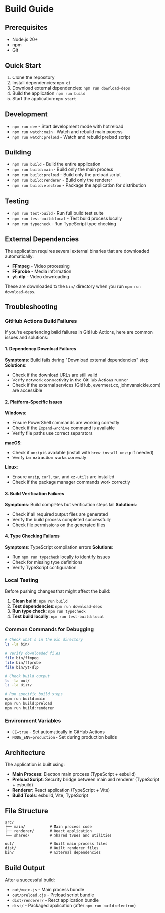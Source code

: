 # Build Guide

## Prerequisites

- Node.js 20+ 
- npm
- Git

## Quick Start

1. Clone the repository
2. Install dependencies: `npm ci`
3. Download external dependencies: `npm run download-deps`
4. Build the application: `npm run build`
5. Start the application: `npm start`

## Development

- `npm run dev` - Start development mode with hot reload
- `npm run watch:main` - Watch and rebuild main process
- `npm run watch:preload` - Watch and rebuild preload script

## Building

- `npm run build` - Build the entire application
- `npm run build:main` - Build only the main process
- `npm run build:preload` - Build only the preload script
- `npm run build:renderer` - Build only the renderer
- `npm run build:electron` - Package the application for distribution

## Testing

- `npm run test-build` - Run full build test suite
- `npm run test-build:local` - Test build process locally
- `npm run typecheck` - Run TypeScript type checking

## External Dependencies

The application requires several external binaries that are downloaded automatically:

- **FFmpeg** - Video processing
- **FFprobe** - Media information
- **yt-dlp** - Video downloading

These are downloaded to the `bin/` directory when you run `npm run download-deps`.

## Troubleshooting

### GitHub Actions Build Failures

If you're experiencing build failures in GitHub Actions, here are common issues and solutions:

#### 1. Dependency Download Failures

**Symptoms**: Build fails during "Download external dependencies" step
**Solutions**:
- Check if the download URLs are still valid
- Verify network connectivity in the GitHub Actions runner
- Check if the external services (GitHub, evermeet.cx, johnvansickle.com) are accessible

#### 2. Platform-Specific Issues

**Windows**:
- Ensure PowerShell commands are working correctly
- Check if the `Expand-Archive` command is available
- Verify file paths use correct separators

**macOS**:
- Check if `unzip` is available (install with `brew install unzip` if needed)
- Verify tar extraction works correctly

**Linux**:
- Ensure `unzip`, `curl`, `tar`, and `xz-utils` are installed
- Check if the package manager commands work correctly

#### 3. Build Verification Failures

**Symptoms**: Build completes but verification steps fail
**Solutions**:
- Check if all required output files are generated
- Verify the build process completed successfully
- Check file permissions on the generated files

#### 4. Type Checking Failures

**Symptoms**: TypeScript compilation errors
**Solutions**:
- Run `npm run typecheck` locally to identify issues
- Check for missing type definitions
- Verify TypeScript configuration

### Local Testing

Before pushing changes that might affect the build:

1. **Clean build**: `npm run build`
2. **Test dependencies**: `npm run download-deps`
3. **Run type check**: `npm run typecheck`
4. **Test build locally**: `npm run test-build:local`

### Common Commands for Debugging

```bash
# Check what's in the bin directory
ls -la bin/

# Verify downloaded files
file bin/ffmpeg
file bin/ffprobe
file bin/yt-dlp

# Check build output
ls -la out/
ls -la dist/

# Run specific build steps
npm run build:main
npm run build:preload
npm run build:renderer
```

### Environment Variables

- `CI=true` - Set automatically in GitHub Actions
- `NODE_ENV=production` - Set during production builds

## Architecture

The application is built using:

- **Main Process**: Electron main process (TypeScript + esbuild)
- **Preload Script**: Security bridge between main and renderer (TypeScript + esbuild)
- **Renderer**: React application (TypeScript + Vite)
- **Build Tools**: esbuild, Vite, TypeScript

## File Structure

```
src/
├── main/           # Main process code
├── renderer/       # React application
└── shared/         # Shared types and utilities

out/                # Built main process files
dist/               # Built renderer files
bin/                # External dependencies
```

## Build Output

After a successful build:

- `out/main.js` - Main process bundle
- `out/preload.cjs` - Preload script bundle
- `dist/renderer/` - React application bundle
- `dist/` - Packaged application (after `npm run build:electron`)
